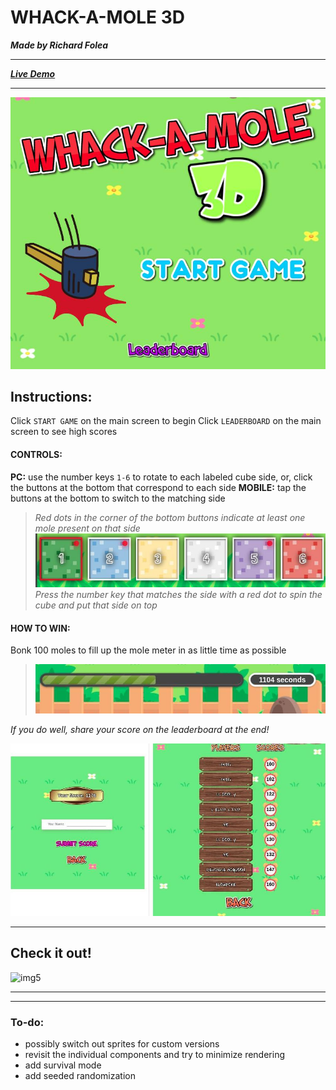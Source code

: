 # WHACK-A-MOLE 3D
***Made by Richard Folea***
___
***[Live Demo](https://aelof3.github.io/wam/)***
___
![img1](static/readme_img_9.jpg)

## Instructions:  
Click `START GAME` on the main screen to begin
Click `LEADERBOARD` on the main screen to see high scores
#### CONTROLS:  
**PC:** use the number keys `1-6` to rotate to each labeled cube side, or, click the buttons at the bottom that correspond to each side
**MOBILE:** tap the buttons at the bottom to switch to the matching side

> *Red dots in the corner of the bottom buttons indicate at least one mole present on that side*
> ![img2](static/readme_img_3.jpg)  
> *Press the number key that matches the side with a red dot to spin the cube and put that side on top*

#### HOW TO WIN:  
Bonk 100 moles to fill up the mole meter in as little time as possible
> ![img3](static/readme_img_7.jpg)  

*If you do well, share your score on the leaderboard at the end!*
 
![img4](static/readme_img_10.jpg)
___  
## Check it out!
![img5](static/demo.gif)
___  
___  

### To-do:
- possibly switch out sprites for custom versions
- revisit the individual components and try to minimize rendering
- add survival mode
- add seeded randomization